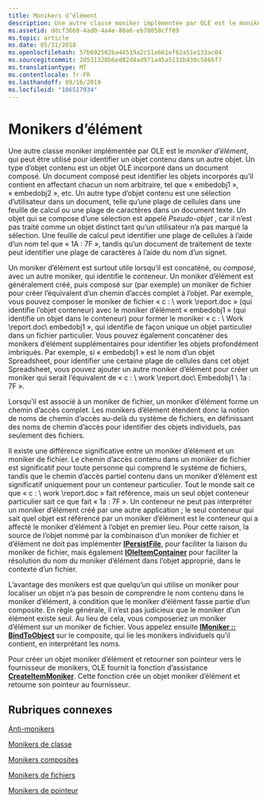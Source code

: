 ```yaml
---
title: Monikers d’élément
description: Une autre classe moniker implémentée par OLE est le moniker d’élément, qui peut être utilisé pour identifier un objet contenu dans un autre objet.
ms.assetid: ddcf3669-4ad0-4a4e-80a6-eb78058cff09
ms.topic: article
ms.date: 05/31/2018
ms.openlocfilehash: 57b692502ba44519a2c51a661ef62a51e133ac04
ms.sourcegitcommit: 2d531328b6ed82d4ad971a45a5131b430c5866f7
ms.translationtype: MT
ms.contentlocale: fr-FR
ms.lasthandoff: 09/16/2019
ms.locfileid: "106517934"
---
```

# <a name="item-monikers"></a>Monikers d’élément

Une autre classe moniker implémentée par OLE est le *moniker d’élément*, qui peut être utilisé pour identifier un objet contenu dans un autre objet. Un type d’objet contenu est un objet OLE incorporé dans un document composé. Un document composé peut identifier les objets incorporés qu’il contient en affectant chacun un nom arbitraire, tel que « embedobj1 », « embedobj2 », etc. Un autre type d’objet contenu est une sélection d’utilisateur dans un document, telle qu’une plage de cellules dans une feuille de calcul ou une plage de caractères dans un document texte. Un objet qui se compose d’une sélection est appelé *Pseudo-objet* , car il n’est pas traité comme un objet distinct tant qu’un utilisateur n’a pas marqué la sélection. Une feuille de calcul peut identifier une plage de cellules à l’aide d’un nom tel que « 1A : 7F », tandis qu’un document de traitement de texte peut identifier une plage de caractères à l’aide du nom d’un signet.

Un moniker d’élément est surtout utile lorsqu’il est concaténé, ou *composé*, avec un autre moniker, qui identifie le conteneur. Un moniker d’élément est généralement créé, puis composé sur (par exemple) un moniker de fichier pour créer l’équivalent d’un chemin d’accès complet à l’objet. Par exemple, vous pouvez composer le moniker de fichier « c : \\ work \\report.doc » (qui identifie l’objet conteneur) avec le moniker d’élément « embedobj1 » (qui identifie un objet dans le conteneur) pour former le moniker « c : \\ Work \\report.doc\\ embedobj1 », qui identifie de façon unique un objet particulier dans un fichier particulier. Vous pouvez également concaténer des monikers d’élément supplémentaires pour identifier les objets profondément imbriqués. Par exemple, si « embedobj1 » est le nom d’un objet Spreadsheet, pour identifier une certaine plage de cellules dans cet objet Spreadsheet, vous pouvez ajouter un autre moniker d’élément pour créer un moniker qui serait l’équivalent de « c : \\ work \\report.doc\\ Embedobj1 \\ 1a : 7F ».

Lorsqu’il est associé à un moniker de fichier, un moniker d’élément forme un chemin d’accès complet. Les monikers d’élément étendent donc la notion de noms de chemin d’accès au-delà du système de fichiers, en définissant des noms de chemin d’accès pour identifier des objets individuels, pas seulement des fichiers.

Il existe une différence significative entre un moniker d’élément et un moniker de fichier. Le chemin d’accès contenu dans un moniker de fichier est significatif pour toute personne qui comprend le système de fichiers, tandis que le chemin d’accès partiel contenu dans un moniker d’élément est significatif uniquement pour un conteneur particulier. Tout le monde sait ce que « c : \\ work \\report.doc » fait référence, mais un seul objet conteneur particulier sait ce que fait « 1a : 7F ». Un conteneur ne peut pas interpréter un moniker d’élément créé par une autre application ; le seul conteneur qui sait quel objet est référencé par un moniker d’élément est le conteneur qui a affecté le moniker d’élément à l’objet en premier lieu. Pour cette raison, la source de l’objet nommé par la combinaison d’un moniker de fichier et d’élément ne doit pas implémenter [**IPersistFile**](/windows/desktop/api/ObjIdl/nn-objidl-ipersistfile), pour faciliter la liaison du moniker de fichier, mais également [**IOleItemContainer**](/windows/desktop/api/OleIdl/nn-oleidl-ioleitemcontainer) pour faciliter la résolution du nom du moniker d’élément dans l’objet approprié, dans le contexte d’un fichier.

L’avantage des monikers est que quelqu’un qui utilise un moniker pour localiser un objet n’a pas besoin de comprendre le nom contenu dans le moniker d’élément, à condition que le moniker d’élément fasse partie d’un composite. En règle générale, il n’est pas judicieux que le moniker d’un élément existe seul. Au lieu de cela, vous composeriez un moniker d’élément sur un moniker de fichier. Vous appelez ensuite [**IMoniker :: BindToObject**](/windows/desktop/api/ObjIdl/nf-objidl-imoniker-bindtoobject) sur le composite, qui lie les monikers individuels qu’il contient, en interprétant les noms.

Pour créer un objet moniker d’élément et retourner son pointeur vers le fournisseur de monikers, OLE fournit la fonction d’assistance [**CreateItemMoniker**](/windows/desktop/api/Objbase/nf-objbase-createitemmoniker). Cette fonction crée un objet moniker d’élément et retourne son pointeur au fournisseur.

## <a name="related-topics"></a>Rubriques connexes

<dl> <dt>

[Anti-monikers](anti-monikers.md)
</dt> <dt>

[Monikers de classe](class-monikers.md)
</dt> <dt>

[Monikers composites](composite-monikers.md)
</dt> <dt>

[Monikers de fichiers](file-monikers.md)
</dt> <dt>

[Monikers de pointeur](pointer-monikers.md)
</dt> </dl>

 

 




